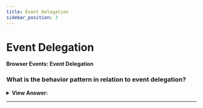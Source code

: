 ```yaml
---
title: Event Delegation
sidebar_position: 3
---
```


# Event Delegation

**Browser Events: Event Delegation**

<head>
  <title>Event Delegation - JavaScript Interview Questions & Answers</title>
  <meta charSet="utf-8" />
</head>

### What is the behavior pattern in relation to event delegation?

<details>
  <summary><strong>View Answer:</strong></summary>
  <div>
  <div><strong>Interview Response:</strong> In relation to events the behavior pattern has two parts. First, we add a custom attribute to an element that describes its behavior. Second, document-wide handler tracks events, and if an event happens on an attributed element – performs the action.
    </div><br />
  <div><strong className="codeExample">Code Example:</strong><br /><br />

  <div></div>

```html
<!-- Counter: -->
<input type="button" value="1" data-counter />

<!-- One more counter: -->
<input type="button" value="2" data-counter />

<script>
  document.addEventListener('click', function (event) {
    if (event.target.dataset.counter != undefined) {
      // if the attribute exists...
      event.target.value++;
    }
  });
</script>
```

  </div>
  </div>
</details>

---
